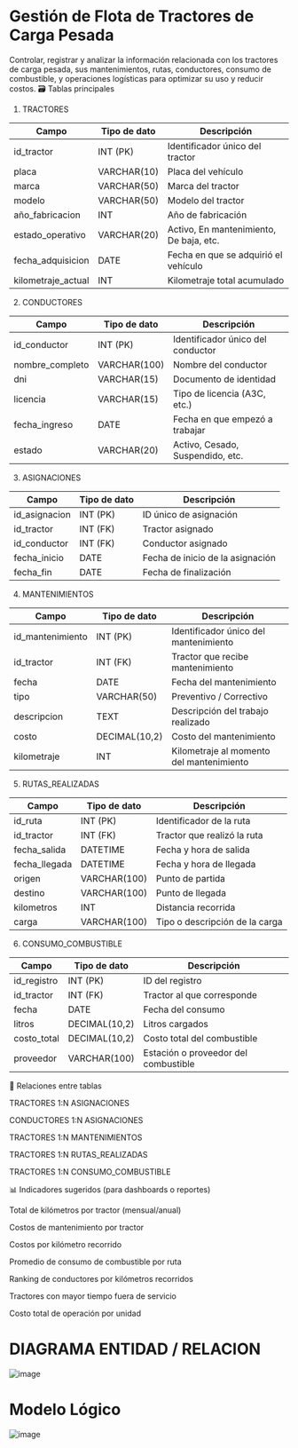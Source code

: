 # Gestión de Flota de Tractores de Carga Pesada

Controlar, registrar y analizar la información relacionada con los tractores de carga pesada, sus mantenimientos, rutas, conductores, consumo de combustible, y operaciones logísticas para optimizar su uso y reducir costos.
🗃️ Tablas principales
1. TRACTORES

| Campo               | Tipo de dato | Descripción                             |
| ------------------- | ------------ | --------------------------------------- |
| id\_tractor         | INT (PK)     | Identificador único del tractor         |
| placa               | VARCHAR(10)  | Placa del vehículo                      |
| marca               | VARCHAR(50)  | Marca del tractor                       |
| modelo              | VARCHAR(50)  | Modelo del tractor                      |
| año\_fabricacion    | INT          | Año de fabricación                      |
| estado\_operativo   | VARCHAR(20)  | Activo, En mantenimiento, De baja, etc. |
| fecha\_adquisicion  | DATE         | Fecha en que se adquirió el vehículo    |
| kilometraje\_actual | INT          | Kilometraje total acumulado             |

2. CONDUCTORES

| Campo            | Tipo de dato | Descripción                       |
| ---------------- | ------------ | --------------------------------- |
| id\_conductor    | INT (PK)     | Identificador único del conductor |
| nombre\_completo | VARCHAR(100) | Nombre del conductor              |
| dni              | VARCHAR(15)  | Documento de identidad            |
| licencia         | VARCHAR(15)  | Tipo de licencia (A3C, etc.)      |
| fecha\_ingreso   | DATE         | Fecha en que empezó a trabajar    |
| estado           | VARCHAR(20)  | Activo, Cesado, Suspendido, etc.  |

3. ASIGNACIONES

| Campo          | Tipo de dato | Descripción                      |
| -------------- | ------------ | -------------------------------- |
| id\_asignacion | INT (PK)     | ID único de asignación           |
| id\_tractor    | INT (FK)     | Tractor asignado                 |
| id\_conductor  | INT (FK)     | Conductor asignado               |
| fecha\_inicio  | DATE         | Fecha de inicio de la asignación |
| fecha\_fin     | DATE         | Fecha de finalización            |

4. MANTENIMIENTOS

| Campo             | Tipo de dato  | Descripción                              |
| ----------------- | ------------- | ---------------------------------------- |
| id\_mantenimiento | INT (PK)      | Identificador único del mantenimiento    |
| id\_tractor       | INT (FK)      | Tractor que recibe mantenimiento         |
| fecha             | DATE          | Fecha del mantenimiento                  |
| tipo              | VARCHAR(50)   | Preventivo / Correctivo                  |
| descripcion       | TEXT          | Descripción del trabajo realizado        |
| costo             | DECIMAL(10,2) | Costo del mantenimiento                  |
| kilometraje       | INT           | Kilometraje al momento del mantenimiento |


5. RUTAS_REALIZADAS

| Campo          | Tipo de dato | Descripción                    |
| -------------- | ------------ | ------------------------------ |
| id\_ruta       | INT (PK)     | Identificador de la ruta       |
| id\_tractor    | INT (FK)     | Tractor que realizó la ruta    |
| fecha\_salida  | DATETIME     | Fecha y hora de salida         |
| fecha\_llegada | DATETIME     | Fecha y hora de llegada        |
| origen         | VARCHAR(100) | Punto de partida               |
| destino        | VARCHAR(100) | Punto de llegada               |
| kilometros     | INT          | Distancia recorrida            |
| carga          | VARCHAR(100) | Tipo o descripción de la carga |


6. CONSUMO_COMBUSTIBLE

| Campo        | Tipo de dato  | Descripción                          |
| ------------ | ------------- | ------------------------------------ |
| id\_registro | INT (PK)      | ID del registro                      |
| id\_tractor  | INT (FK)      | Tractor al que corresponde           |
| fecha        | DATE          | Fecha del consumo                    |
| litros       | DECIMAL(10,2) | Litros cargados                      |
| costo\_total | DECIMAL(10,2) | Costo total del combustible          |
| proveedor    | VARCHAR(100)  | Estación o proveedor del combustible |

🔗 Relaciones entre tablas

TRACTORES 1:N ASIGNACIONES

CONDUCTORES 1:N ASIGNACIONES

TRACTORES 1:N MANTENIMIENTOS

TRACTORES 1:N RUTAS_REALIZADAS

TRACTORES 1:N CONSUMO_COMBUSTIBLE

📊 Indicadores sugeridos (para dashboards o reportes)

Total de kilómetros por tractor (mensual/anual)

Costos de mantenimiento por tractor

Costos por kilómetro recorrido

Promedio de consumo de combustible por ruta

Ranking de conductores por kilómetros recorridos

Tractores con mayor tiempo fuera de servicio

Costo total de operación por unidad

# DIAGRAMA ENTIDAD / RELACION

![image](https://github.com/user-attachments/assets/3425d3a3-82f0-4132-b90c-3590b17a1ae0)

# Modelo Lógico

![image](https://github.com/user-attachments/assets/9edab962-7bf4-4912-abb1-5e22c4ee9c1f)



